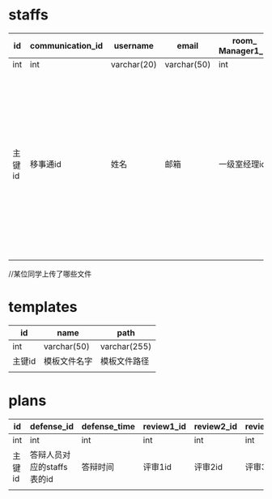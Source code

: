 # staffs

| id     | communication_id | username    |  email       | room_ Manager1_id | room_ Manager2_id | room_add    | password | role |
| ------ | ---------------- | ----------- | ----------- | --------------- | -------- | ----------- | ----------- | ----------- |
| int    | int              | varchar(20) |  varchar(50) | int             | int         | varchar(50) | varchar(16) | int |
| 主键id | 移事通id         | 姓名        |  邮箱        | 一级室经理id   | 二级室经理id | 室地址      | 登录密码 | 是否答辩人员（0为答辩人员，1为评审人员，2为管理人员） |
|        |                  |             |              |                 |                 |             |             |             |

//某位同学上传了哪些文件





# templates

| id     | name         | path         |
| ------ | ------------ | ------------ |
| int    | varchar(50)  | varchar(255) |
| 主键id | 模板文件名字 | 模板文件路径 |
|        |              |              |

# plans

| id     | defense_id                 | defense_time | review1_id | review2_id | review3_id | defense_add | tutor_id | score | proposal     |
| ------ | -------------------------- | ------------ | ---------- | ---------- | ---------- | ----------- | -------- | ----- | ------------ |
| int    | int                        | int          | int        | int        | int        | varchar(60) | int      | int   | varchar(200) |
| 主键id | 答辩人员对应的staffs表的id | 答辩时间     | 评审1id    | 评审2id    | 评审3id    | 答辩地点    | 导师id   | 分数  | 评委意见     |
|        |                            |              |            |            |            |             |          |       |              |



